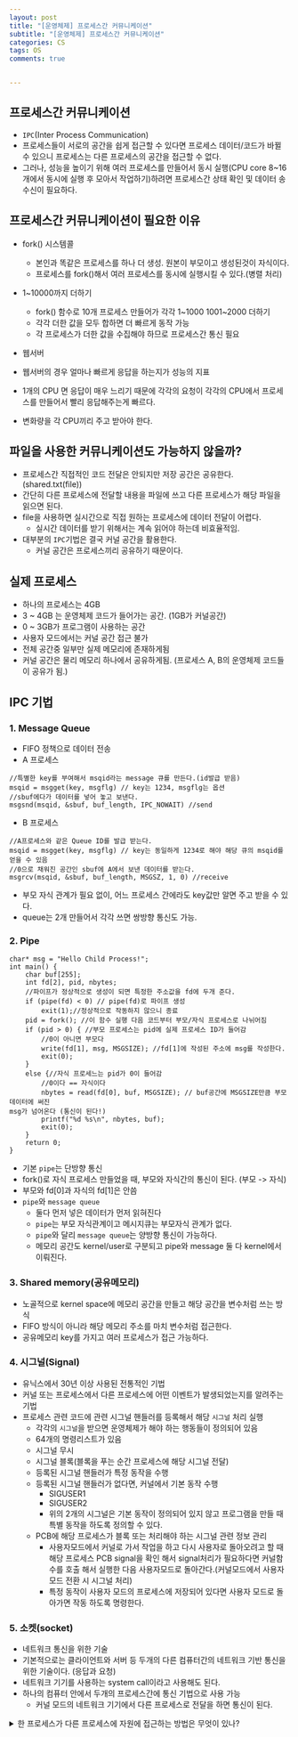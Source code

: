 ```yaml
---
layout: post
title: "[운영체제] 프로세스간 커뮤니케이션"
subtitle: "[운영체제] 프로세스간 커뮤니케이션"
categories: CS
tags: OS  
comments: true


---
```


## 프로세스간 커뮤니케이션

- `IPC`(Inter Process Communication)
- 프로세스들이 서로의 공간을 쉽게 접근할 수 있다면 프로세스 데이터/코드가 바뀔 수 있으니 프로세스는 다른 프로세스의 공간을 접근할 수 없다. 
- 그러나, 성능을 높이기 위해 여러 프로세스를 만들어서 동시 실행(CPU core 8~16개에서 동시에 실행 후 모아서 작업하기)하려면 프로세스간 상태 확인 및 데이터 송수신이 필요하다. 

## 프로세스간 커뮤니케이션이 필요한 이유

- fork() 시스템콜
  - 본인과 똑같은 프로세스를 하나 더 생성. 원본이 부모이고 생성된것이 자식이다. 
  - 프로세스를 fork()해서 여러 프로세스를 동시에 실행시킬 수 있다.(병렬 처리)

- 1~10000까지 더하기
  - fork() 함수로 10개 프로세스 만들어가 각각 1~1000 1001~2000 더하기
  - 각각 더한 값을 모두 합하면 더 빠르게 동작 가능
  - 각 프로세스가 더한 값을 수집해야 하므로 프로세스간 통신 필요

-  웹서버
  - 웹서버의 경우 얼마나 빠르게 응답을 하는지가 성능의 지표
  - 1개의 CPU 면 응답이 매우 느리기 때문에 각각의 요청이 각각의 CPU에서 프로세스를 만들어서 빨리 응답해주는게 빠르다. 
  - 변화량을 각 CPU끼리 주고 받아야 한다. 

## 파일을 사용한 커뮤니케이션도 가능하지 않을까?

- 프로세스간 직접적인 코드 전달은 안되지만 저장 공간은 공유한다. (shared.txt(file))
- 간단히 다른 프로세스에 전달할 내용을 파일에 쓰고 다른 프로세스가 해당 파일을 읽으면 된다. 
- file을 사용하면 실시간으로 직접 원하는 프로세스에 데이터 전달이 어렵다. 
  - 실시간 데이터를 받기 위해서는 계속 읽어야 하는데 비효율적임. 
- 대부분의 `IPC`기법은 결국 커널 공간을 활용한다. 
  - 커널 공간은 프로세스끼리 공유하기 때문이다. 


## 실제 프로세스

- 하나의 프로세스는 4GB
- 3 ~ 4GB 는 운영체제 코드가 들어가는 공간. (1GB가 커널공간)
- 0 ~ 3GB가 프로그램이 사용하는 공간
- 사용자 모드에서는 커널 공간 접근 불가
- 전체 공간중 일부만 실제 메모리에 존재하게됨
- 커널 공간은 물리 메모리 하나에서 공유하게됨. (프로세스 A, B의 운영체제 코드들이 공유가 됨.)

## IPC 기법

### 1. Message Queue
- FIFO 정책으로 데이터 전송
- A 프로세스
```
//특별한 key를 부여해서 msqid라는 message 큐를 만든다.(id발급 받음)
msqid = msgget(key, msgflg) // key는 1234, msgflg는 옵션
//sbuf에다가 데이터를 넣어 놓고 보낸다.  
msgsnd(msqid, &sbuf, buf_length, IPC_NOWAIT) //send
```

- B 프로세스
```
//A프로세스와 같은 Queue ID를 발급 받는다.
msqid = msgget(key, msgflg) // key는 동일하게 1234로 해야 해당 큐의 msqid를 얻을 수 있음
//0으로 채워진 공간인 sbuf에 A에서 보낸 데이터를 받는다.
msgrcv(msqid, &sbuf, buf_length, MSGSZ, 1, 0) //receive
```

- 부모 자식 관계가 필요 없이, 어느 프로세스 간에라도 key값만 알면 주고 받을 수 있다. 
- queue는 2개 만들어서 각각 쓰면 쌍방향 통신도 가능. 

### 2. Pipe

```
char* msg = "Hello Child Process!";
int main() {
    char buf[255];
    int fd[2], pid, nbytes;
    //파이프가 정상적으로 생성이 되면 특정한 주소값을 fd에 두개 준다. 
    if (pipe(fd) < 0) // pipe(fd)로 파이프 생성
        exit(1);//정상적으로 작동하지 않으니 종료
    pid = fork(); //이 함수 실행 다음 코드부터 부모/자식 프로세스로 나뉘어짐
    if (pid > 0) { //부모 프로세스는 pid에 실제 프로세스 ID가 들어감
        //0이 아니면 부모다
        write(fd[1], msg, MSGSIZE); //fd[1]에 작성된 주소에 msg를 작성한다. 
        exit(0);
    }
    else {//자식 프로세느는 pid가 0이 들어감
        //0이다 == 자식이다
        nbytes = read(fd[0], buf, MSGSIZE); // buf공간에 MSGSIZE만큼 부모 데이터에 써진 
msg가 넘어온다 (통신이 된다!)
        printf("%d %s\n", nbytes, buf);
        exit(0);
    }
    return 0;
}

```

- 기본 `pipe`는 단방향 통신
- fork()로 자식 프로세스 만들었을 때, 부모와 자식간의 통신이 된다. (부모 -> 자식)
- 부모와 fd[0]과 자식의 fd[1]은 안씀
- `pipe`와 `message queue`
  - 둘다 먼저 넣은 데이터가 먼저 읽혀진다
  - `pipe`는 부모 자식관계이고 메시지큐는 부모자식 관계가 없다. 
  - `pipe`와 달리 `message queue`는 양방향 통신이 가능하다.
  - 메모리 공간도 kernel/user로 구분되고 pipe와 message 둘 다 kernel에서 이뤄진다. 

### 3. Shared memory(공유메모리)
- 노골적으로 kernel space에 메모리 공간을 만들고 해당 공간을 변수처럼 쓰는 방식
- FIFO 방식이 아니라 해당 메모리 주소를 마치 변수처럼 접근한다. 
- 공유메모리 key를 가지고 여러 프로세스가 접근 가능하다. 

### 4. 시그널(Signal)
- 유닉스에서 30년 이상 사용된 전통적인 기법
- 커널 또는 프로세스에서 다른 프로세스에 어떤 이벤트가 발생되었는지를 알려주는 기법
- 프로세스 관련 코드에 관련 시그널 핸들러를 등록해서 해당 `시그널` 처리 실행
  - 각각의 `시그널`을 받으면 운영체제가 해야 하는 행동들이 정의되어 있음
  - 64개의 명령리스트가 있음
  - 시그널 무시
  - 시그널 블록(블록을 푸는 순간 프로세스에 해당 시그널 전달)
  - 등록된 시그널 핸들러가 특정 동작을 수행
  - 등록된 시그널 핸들러가 없다면, 커널에서 기본 동작 수행
    - SIGUSER1
    - SIGUSER2
    - 위의 2개의 시그널은 기본 동작이 정의되어 있지 않고 프로그램을 만들 때 특별 동작을 하도록 정의할 수 있다. 
  - PCB에 해당 프로세스가 블록 또는 처리해야 하는 시그널 관련 정보 관리
    - 사용자모드에서 커널로 가서 작업을 하고 다시 사용자로 돌아오려고 할 때 해당 프로세스 PCB signal을 확인 해서 signal처리가 필요하다면 커널함수를 호출 해서 실행한 다음 사용자모드로 돌아간다.(커널모드에서 사용자모드 전환 시 시그널 처리)
    - 특정 동작이 사용자 모드의 프로세스에 저장되어 있다면 사용자 모드로 돌아가면 작동 하도록 명령한다.

### 5. 소켓(socket)
- 네트워크 통신을 위한 기술
- 기본적으로는 클라이언트와 서버 등 두개의 다른 컴퓨터간의 네트워크 기반 통신을 위한 기술이다. (응답과 요청)
- 네트워크 기기를 사용하는 system call이라고 사용해도 된다. 
- 하나의 컴퓨터 안에서 두개의 프로세스간에 통신 기법으로 사용 가능
  - 커널 모드의 네트워크 기기에서 다른 프로세스로 전달을 하면 통신이 된다. 




<details>
<summary>한 프로세스가 다른 프로세스에 자원에 접근하는 방법은 무엇이 있나?</summary>
<div markdown="1">       

한 프로세스가 다른 프로세스의 자원에 접근하려면 프로세스 간의 통신(IPC, inter-process communication)을 사용해야 한다. 파이프, 메시지큐, 공유메모리, 시그널등을 이용할 수 있다. 

</div>
</details>
